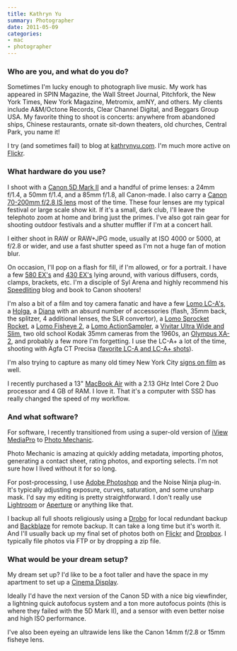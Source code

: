 ```yaml
---
title: Kathryn Yu
summary: Photographer
date: 2011-05-09
categories:
- mac
- photographer
---
```


### Who are you, and what do you do?

Sometimes I'm lucky enough to photograph live music. My work has appeared in SPIN Magazine, the Wall Street Journal, Pitchfork, the New York Times, New York Magazine, Metromix, amNY, and others. My clients include A&M/Octone Records, Clear Channel Digital, and Beggars Group USA. My favorite thing to shoot is concerts: anywhere from abandoned ships, Chinese restaurants, ornate sit-down theaters, old churches, Central Park, you name it!

I try (and sometimes fail) to blog at [kathrynyu.com](http://kathrynyu.com/ "Kathryn's website."). I'm much more active on [Flickr](http://www.flickr.com/photos/kathryn "Kathryn's Flickr account.").

### What hardware do you use?

I shoot with a [Canon 5D Mark II][eos-5d-mark-ii] and a handful of prime lenses: a 24mm f/1.4, a 50mm f/1.4, and a 85mm f/1.8, all Canon-made. I also carry a [Canon 70-200mm f/2.8 IS lens][ef-70-200mm-f2.8l-is-usm] most of the time. These four lenses are my typical festival or large scale show kit. If it's a small, dark club, I'll leave the telephoto zoom at home and bring just the primes. I've also got rain gear for shooting outdoor festivals and a shutter muffler if I'm at a concert hall.

I either shoot in RAW or RAW+JPG mode, usually at ISO 4000 or 5000, at f/2.8 or wider, and use a fast shutter speed as I'm not a huge fan of motion blur.

On occasion, I'll pop on a flash for fill, if I'm allowed, or for a portrait. I have a few [580 EX's][speedlight-580ex] and [430 EX's][speedlight-430ex] lying around, with various diffusers, cords, clamps, brackets, etc. I'm a disciple of Syl Arena and highly recommend his [Speedliting](http://speedliting.com/ "A weblog about flash photography.") blog and book to Canon shooters!

I'm also a bit of a film and toy camera fanatic and have a few [Lomo LC-A's][lc-a], a [Holga][], a [Diana][diana-f-plus] with an absurd number of accessories (flash, 35mm back, the splitzer, 4 additional lenses, the SLR convertor), a [Lomo Sprocket Rocket][sprocket-rocket], a [Lomo Fisheye 2][fisheye-2], a [Lomo ActionSampler][actionsampler], a [Vivitar Ultra Wide and Slim][ultra-wide-and-slim], two old school Kodak 35mm cameras from the 1960s, an [Olympus XA-2][xa-2], and probably a few more I'm forgetting. I use the LC-A+ a lot of the time, shooting with Agfa CT Precisa ([favorite LC-A and LC-A+ shots](http://www.flickr.com/photos/kathryn/sets/72157625885849550/ "Kathryn's favourite LC shots.")).

I'm also trying to capture as many old timey New York City [signs on film](http://www.flickr.com/photos/kathryn/sets/72157615316063386/ "Kathryn's photos of signs in NYC.") as well.

I recently purchased a 13" [MacBook Air][macbook-air] with a 2.13 GHz Intel Core 2 Duo processor and 4 GB of RAM. I love it. That it's a computer with SSD has really changed the speed of my workflow.

### And what software?

For software, I recently transitioned from using a super-old version of [iView MediaPro][iview-mediapro] to [Photo Mechanic][photo-mechanic].

Photo Mechanic is amazing at quickly adding metadata, importing photos, generating a contact sheet, rating photos, and exporting selects. I'm not sure how I lived without it for so long.

For post-processing, I use [Adobe Photoshop][photoshop] and the Noise Ninja plug-in. It's typically adjusting exposure, curves, saturation, and some unsharp mask. I'd say my editing is pretty straightforward. I don't really use [Lightroom][] or [Aperture][] or anything like that.

I backup all full shoots religiously using a [Drobo][] for local redundant backup and [Backblaze][] for remote backup. It can take a long time but it's worth it. And I'll usually back up my final set of photos both on [Flickr][] and [Dropbox][]. I typically file photos via FTP or by dropping a zip file.

### What would be your dream setup?

My dream set up? I'd like to be a foot taller and have the space in my apartment to set up a [Cinema Display][cinema-display].

Ideally I'd have the next version of the Canon 5D with a nice big viewfinder, a lightning quick autofocus system and a ton more autofocus points (this is where they failed with the 5D Mark II), and a sensor with even better noise and high ISO performance.

I've also been eyeing an ultrawide lens like the Canon 14mm f/2.8 or 15mm fisheye lens.

[actionsampler]: https://microsites.lomography.com/actionsampler/main/ "A film camera that takes 4 photos per shot."
[aperture]: https://en.wikipedia.org/wiki/Aperture_(software) "Photo editing and management software for Mac OS X."
[backblaze]: https://www.backblaze.com/cloud-backup.html "Online backup."
[cinema-display]: https://en.wikipedia.org/wiki/Apple_Cinema_Display "An LCD display."
[diana-f-plus]: https://microsites.lomography.com/diana/cameras/diana-f-clones "A film camera."
[drobo]: http://en.wikipedia.org/wiki/Drobo#Overview "A hardware-based backup system."
[dropbox]: https://www.dropbox.com/ "Online syncing and storage."
[ef-70-200mm-f2.8l-is-usm]: https://www.usa.canon.com/cusa/consumer/products/cameras/ef_lens_lineup/ef_70_200mm_f_2_8l_is_usm "A telephoto zoom lens."
[eos-5d-mark-ii]: https://www.usa.canon.com/cusa/support/consumer/eos_slr_camera_systems/eos_digital_slr_cameras/eos_5d_mark_ii "A 21 megapixel DSLR."
[fisheye-2]: https://microsites.lomography.com/fisheye/ "A fisheye film camera."
[flickr]: https://www.flickr.com/ "A photo sharing website."
[holga]: https://microsites.lomography.com/holga/ "A toy plastic film camera."
[iview-mediapro]: https://en.wikipedia.org/wiki/IView_Media "Image organisation and management software."
[lc-a]: https://en.wikipedia.org/wiki/Lomo_LC-A "A very popular film camera."
[lightroom]: https://www.adobe.com/products/photoshop-lightroom.html "Photo management and editing software."
[macbook-air]: https://www.apple.com/macbook-air/ "A very thin laptop."
[photo-mechanic]: http://www.camerabits.com/ "Photo organisation and management software."
[photoshop]: https://www.adobe.com/products/photoshop.html "A bitmap image editor."
[speedlight-430ex]: https://www.usa.canon.com/cusa/support/consumer/eos_slr_camera_systems/flashes/speedlite_430ex "A flash for DSLRs."
[speedlight-580ex]: https://www.usa.canon.com/cusa/support/consumer/eos_slr_camera_systems/flashes/speedlite_580ex "A flash for DSLRs."
[sprocket-rocket]: https://microsites.lomography.com/sprocketrocket/ "A panoramic film camera."
[ultra-wide-and-slim]: http://camerapedia.wikia.com/wiki/Vivitar_Ultra_Wide_%26_Slim "A plastic point-and-shoot film camera."
[xa-2]: http://camerapedia.wikia.com/wiki/Olympus_XA#XA_2 "A compact film camera."
